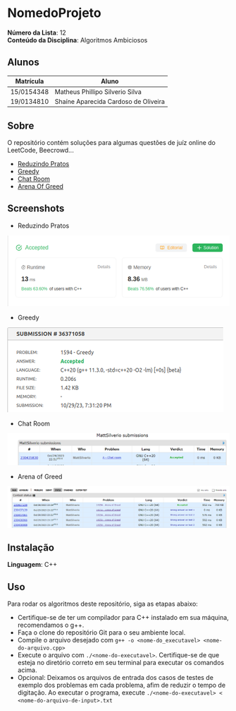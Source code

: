 

# NomedoProjeto

**Número da Lista**: 12<br>
**Conteúdo da Disciplina**: Algoritmos Ambiciosos

## Alunos
|Matrícula | Aluno |
| -- | -- |
| 15/0154348  | Matheus Phillipo Silverio Silva  |
| 19/0134810  | Shaíne Aparecida Cardoso de Oliveira |

## Sobre 
O repositório contém soluções para algumas questões de juíz online do LeetCode, Beecrowd...

- [Reduzindo Pratos](https://leetcode.com/problems/reducing-dishes/description/)
- [Greedy](https://www.beecrowd.com.br/judge/en/problems/view/1594)
- [Chat Room](https://codeforces.com/problemset/problem/58/A)
- [Arena Of Greed](https://codeforces.com/problemset/problem/1425/A)

## Screenshots
- Reduzindo Pratos

![Reduzindo Pratos](img/reduzindo_pratos.png)

- Greedy

![Greedy](img/greedy.png)

- Chat Room

![Chat Room](img/chat_room.png)

- Arena of Greed

![Arena of Greed](img/arena_of_greed.png)

## Instalação 
**Linguagem**: C++<br>


## Uso 
Para rodar os algoritmos deste repositório, siga as etapas abaixo:

- Certifique-se de ter um compilador para C++ instalado em sua máquina, recomendamos o g++.
- Faça o clone do repositório Git para o seu ambiente local.
- Compile o arquivo desejado com `g++ -o <nome-do_executavel> <nome-do-arquivo.cpp>`
- Execute o arquivo com `./<nome-do-executavel>`. Certifique-se de que esteja no diretório correto em seu terminal para executar os comandos acima.
- Opcional: Deixamos os arquivos de entrada dos casos de testes de exemplo dos problemas em cada problema, afim de reduzir o tempo de digitação. Ao executar o programa, execute `./<nome-do-executavel> < <nome-do-arquivo-de-input>.txt`




